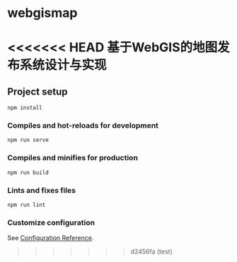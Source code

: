 # webgismap
<<<<<<< HEAD
基于WebGIS的地图发布系统设计与实现
=======

## Project setup
```
npm install
```

### Compiles and hot-reloads for development
```
npm run serve
```

### Compiles and minifies for production
```
npm run build
```

### Lints and fixes files
```
npm run lint
```

### Customize configuration
See [Configuration Reference](https://cli.vuejs.org/config/).
>>>>>>> d2456fa (test)

